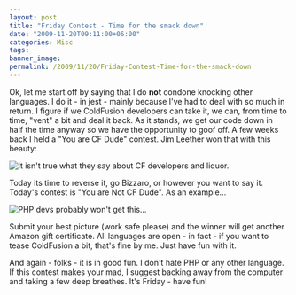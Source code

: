 ```yaml
---
layout: post
title: "Friday Contest - Time for the smack down"
date: "2009-11-20T09:11:00+06:00"
categories: Misc 
tags: 
banner_image: 
permalink: /2009/11/20/Friday-Contest-Time-for-the-smack-down
---
```


Ok, let me start off by saying that I do <b>not</b> condone knocking other languages. I do it - in jest - mainly because I've had to deal with so much in return. I figure if we ColdFusion developers can take it, we can, from time to time, "vent" a bit and deal it back. As it stands, we get our code down in half the time anyway so we have the opportunity to goof off. A few weeks back I held a "You are CF Dude" contest. Jim Leether won that with this beauty:

<img src="https://static.raymondcamden.com/images/jimcfdude.jpg" title="It isn't true what they say about CF developers and liquor.">

Today its time to reverse it, go Bizzaro, or however you want to say it. Today's contest is "You are Not CF Dude". As an example...

<img src="https://static.raymondcamden.com/images/cfjedi/anticfdude.png" title="PHP devs probably won't get this...">

Submit your best picture (work safe please) and the winner will get another Amazon gift certificate. All languages are open - in fact - if you want to tease ColdFusion a bit, that's fine by me. Just have fun with it.

And again - folks - it is in good fun. I don't hate PHP or any other language. If this contest makes your mad, I suggest backing away from the computer and taking a few deep breathes. It's Friday - have fun!